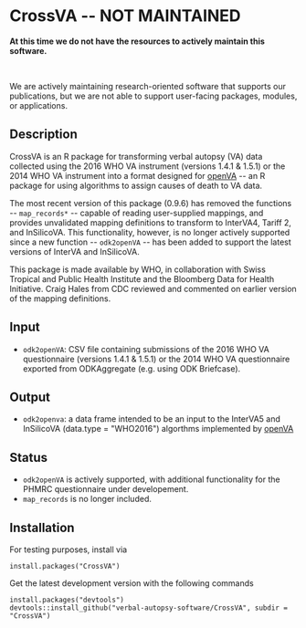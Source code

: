 # CrossVA -- NOT MAINTAINED

<!--- [![Build Status](https://www.travis-ci.com/verbal-autopsy-software/CrossVA.svg?branch=master)](https://www.travis-ci.com/verbal-autopsy-software/CrossVA) [![CRAN\_Status\_Badge](https://www.r-pkg.org/badges/version/CrossVA)](https://cran.r-project.org/package=CrossVA)
--->

**At this time we do not have the resources to actively maintain this software.** 

<br>

We are actively maintaining research-oriented software that supports
our publications, but we are not able to support user-facing packages, modules,
or applications.

## **Description** 	

CrossVA is an R package for transforming verbal autopsy (VA) data collected using the 2016 WHO VA instrument (versions 1.4.1 &
1.5.1) or the 2014 WHO VA instrument into a format designed for [openVA](http://openva.net) -- an R package for using algorithms to assign causes of
death to VA data.  


<!--- 
The CrossVA package includes vignette that demonstrates how to use the package along with openVA (the
vignette is also posted on [openva.net](http://openva.net/vignettes/using-crossva-and-openva.html) as an html page).
--->

The most recent version of this package (0.9.6) has removed the functions --
`map_records*` -- capable of reading user-supplied mappings, and provides
unvalidated mapping definitions to transform to InterVA4, Tariff 2, and
InSilicoVA.  This functionality, however, is no longer actively supported since
a new function -- `odk2openVA` -- has been added to support the latest versions
of InterVA and InSilicoVA.

This package is made available by WHO, in collaboration with Swiss Tropical and
Public Health Institute and the Bloomberg Data for Health Initiative.  Craig
Hales from CDC reviewed and commented on earlier version of the mapping
definitions.


## **Input**		
- `odk2openVA`: CSV file containing submissions of the 2016 WHO VA questionnaire (versions 1.4.1 & 1.5.1) or the 2014 WHO VA questionnaire exported 
from ODKAggregate (e.g. using ODK Briefcase).

## **Output**
- `odk2openva`: a data frame intended to be an input to the InterVA5 and InSilicoVA (data.type = "WHO2016") algorthms
implemented by [openVA](http://openva.net)

## **Status**		
- `odk2openVA` is actively supported, with additional functionality for the PHMRC questionnaire under developement.
- `map_records` is no longer included.

## **Installation**

For testing purposes, install via
```
install.packages("CrossVA")
```

Get the latest development version with the following commands

```
install.packages("devtools")
devtools::install_github("verbal-autopsy-software/CrossVA", subdir = "CrossVA")
```

<!---
## **Examples**
- `odk2openva` -- for use with InterVA5 & InSilicoVA (data.type = "WHO2016")

    ```
    vignette("using-crossva-and-openva")
    ```
    
    (also available at [openva.net](http://openva.net/vignettes/using-crossva-and-openva.html) as html page)
--->
